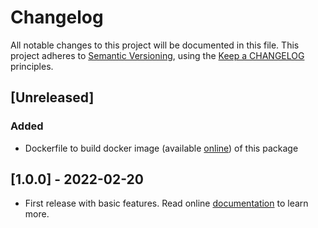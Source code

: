<!-- markdownlint-disable MD013 MD024 -->
# Changelog

All notable changes to this project will be documented in this file.
This project adheres to [Semantic Versioning](http://semver.org/),
using the [Keep a CHANGELOG](http://keepachangelog.com) principles.

## [Unreleased]

### Added

- Dockerfile to build docker image (available [online](https://github.com/llaville/box-manifest/pkgs/container/box-manifest)) of this package

## [1.0.0] - 2022-02-20

- First release with basic features. Read online [documentation](https://llaville.github.io/box-manifest/1.x/) to learn more.
